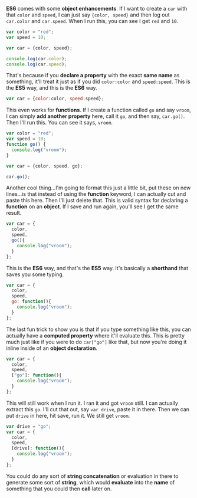 **ES6** comes with some **object enhancements**. If I want to create a `car` with that `color` and `speed`, I can just say `{color, speed}` and then log out `car.color` and `car.speed`. When I run this, you can see I get `red` and `10`.
``` javascript
var color = "red";
var speed = 10;

var car = {color, speed};

console.log(car.color);
console.log(car.speed);
```
That's because if you **declare a property** with the exact **same name** as something, it'll treat it just as if you did `color:color` and `speed:speed`. This is the **ES5** way, and this is the **ES6** way.
``` javascript
var car = {color:color, speed:speed};
```
This even works for **functions**. If I create a function called `go` and say `vroom`, I can simply **add another property** here, call it `go`, and then say, `car.go()`. Then I'll run this. You can see it says, `vroom`.
``` javascript
var color = "red";
var speed = 10;
function go() {
  console.log("vroom");
}

var car = {color, speed, go};

car.go();
```
Another cool thing...I'm going to format this just a little bit, put these on new lines...is that instead of using the **function** keyword, I can actually cut and paste this here. Then I'll just delete that. This is valid syntax for declaring a **function** on an **object**. If I save and run again, you'll see I get the same result. 
``` javascript
var car = {
  color,
  speed,
  go(){
    console.log("vroom");
  }
};
```
This is the **ES6** way, and that's the **ES5** way. It's basically a **shorthand** that saves you some typing.
``` javascript
var car = {
  color,
  speed,
  go: function(){
    console.log("vroom");
  }
};
```
The last fun trick to show you is that if you type something like this, you can actually have a **computed property** where it'll evaluate this. This is pretty much just like if you were to do `car["go"]` like that, but now you're doing it inline inside of an **object declaration**.
``` javascript
var car = {
  color,
  speed,
  ["go"]: function(){
    console.log("vroom");
  }
};
```
This will still work when I run it. I ran it and got `vroom` still. I can actually extract this `go`. I'll cut that out, say `var drive`, paste it in there. Then we can put `drive` in here, hit save, run it. We still get `vroom`.
``` javascript
var drive = "go";
var car = {
  color,
  speed,
  [drive]: function(){
    console.log("vroom");
  }
};
```
You could do any sort of **string concatenation** or evaluation in there to generate some sort of **string**, which would **evaluate** into the **name** of something that you could then **call** later on.